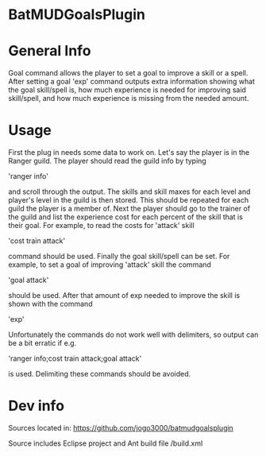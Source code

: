 BatMUDGoalsPlugin
=================

# General Info

Goal command allows the player to set a goal to improve a skill or a spell. 
After setting a goal 'exp' command outputs extra information showing what the 
goal skill/spell is, how much experience is needed for improving said 
skill/spell, and how much experience is missing from the needed amount.

# Usage

First the plug in needs some data to work on. Let's say the player is in the 
Ranger guild. The player should read the guild info by typing

'ranger info'

and scroll through the output. The skills and skill maxes for each level and 
player's level in the guild is then stored. This should be repeated for each
guild the player is a member of. Next the player should go to the trainer of 
the guild and list the experience cost for each percent of the skill that is 
their goal. For example, to read the costs for 'attack' skill

'cost train attack'

command should be used. Finally the goal skill/spell can be set. For example, 
to set a goal of improving 'attack' skill the command 

'goal attack'

should be used. After that amount of exp needed to improve the skill is shown 
with the command

'exp'

Unfortunately the commands do not work well with delimiters, so output can be a 
bit erratic if e.g.

'ranger info;cost train attack;goal attack'

is used. Delimiting these commands should be avoided.

# Dev info

Sources located in:
https://github.com/jogo3000/batmudgoalsplugin

Source includes Eclipse project and Ant build file /build.xml
